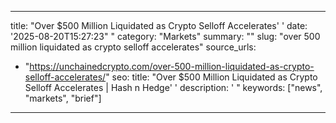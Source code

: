 ﻿---

title: "Over $500 Million Liquidated as Crypto Selloff Accelerates''
date: '2025-08-20T15:27:23""
category: "Markets"
summary: ""
slug: "over 500 million liquidated as crypto selloff accelerates"
source_urls:
  - "https://unchainedcrypto.com/over-500-million-liquidated-as-crypto-selloff-accelerates/"
seo:
  title: "Over $500 Million Liquidated as Crypto Selloff Accelerates | Hash n Hedge''
  description: '"
  keywords: ["news", "markets", "brief"]

---

